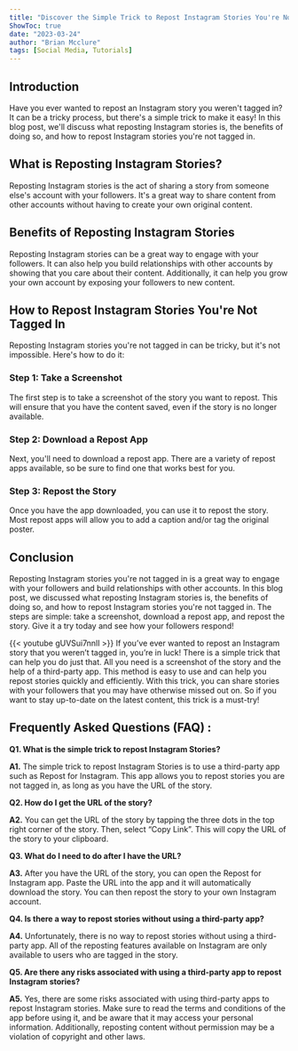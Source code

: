 ```yaml
---
title: "Discover the Simple Trick to Repost Instagram Stories You're Not Tagged In!"
ShowToc: true 
date: "2023-03-24"
author: "Brian Mcclure" 
tags: [Social Media, Tutorials]
---
```

## Introduction

Have you ever wanted to repost an Instagram story you weren't tagged in? It can be a tricky process, but there's a simple trick to make it easy! In this blog post, we'll discuss what reposting Instagram stories is, the benefits of doing so, and how to repost Instagram stories you're not tagged in. 

## What is Reposting Instagram Stories?

Reposting Instagram stories is the act of sharing a story from someone else's account with your followers. It's a great way to share content from other accounts without having to create your own original content.

## Benefits of Reposting Instagram Stories

Reposting Instagram stories can be a great way to engage with your followers. It can also help you build relationships with other accounts by showing that you care about their content. Additionally, it can help you grow your own account by exposing your followers to new content. 

## How to Repost Instagram Stories You're Not Tagged In

Reposting Instagram stories you're not tagged in can be tricky, but it's not impossible. Here's how to do it: 

### Step 1: Take a Screenshot

The first step is to take a screenshot of the story you want to repost. This will ensure that you have the content saved, even if the story is no longer available. 

### Step 2: Download a Repost App

Next, you'll need to download a repost app. There are a variety of repost apps available, so be sure to find one that works best for you. 

### Step 3: Repost the Story

Once you have the app downloaded, you can use it to repost the story. Most repost apps will allow you to add a caption and/or tag the original poster. 

## Conclusion

Reposting Instagram stories you're not tagged in is a great way to engage with your followers and build relationships with other accounts. In this blog post, we discussed what reposting Instagram stories is, the benefits of doing so, and how to repost Instagram stories you're not tagged in. The steps are simple: take a screenshot, download a repost app, and repost the story. Give it a try today and see how your followers respond!

{{< youtube gUVSui7nnlI >}} 
If you’ve ever wanted to repost an Instagram story that you weren’t tagged in, you’re in luck! There is a simple trick that can help you do just that. All you need is a screenshot of the story and the help of a third-party app. This method is easy to use and can help you repost stories quickly and efficiently. With this trick, you can share stories with your followers that you may have otherwise missed out on. So if you want to stay up-to-date on the latest content, this trick is a must-try!

## Frequently Asked Questions (FAQ) :
**Q1. What is the simple trick to repost Instagram Stories?**

**A1.** The simple trick to repost Instagram Stories is to use a third-party app such as Repost for Instagram. This app allows you to repost stories you are not tagged in, as long as you have the URL of the story.

**Q2. How do I get the URL of the story?**

**A2.** You can get the URL of the story by tapping the three dots in the top right corner of the story. Then, select “Copy Link”. This will copy the URL of the story to your clipboard.

**Q3. What do I need to do after I have the URL?**

**A3.** After you have the URL of the story, you can open the Repost for Instagram app. Paste the URL into the app and it will automatically download the story. You can then repost the story to your own Instagram account.

**Q4. Is there a way to repost stories without using a third-party app?**

**A4.** Unfortunately, there is no way to repost stories without using a third-party app. All of the reposting features available on Instagram are only available to users who are tagged in the story.

**Q5. Are there any risks associated with using a third-party app to repost Instagram stories?**

**A5.** Yes, there are some risks associated with using third-party apps to repost Instagram stories. Make sure to read the terms and conditions of the app before using it, and be aware that it may access your personal information. Additionally, reposting content without permission may be a violation of copyright and other laws.


